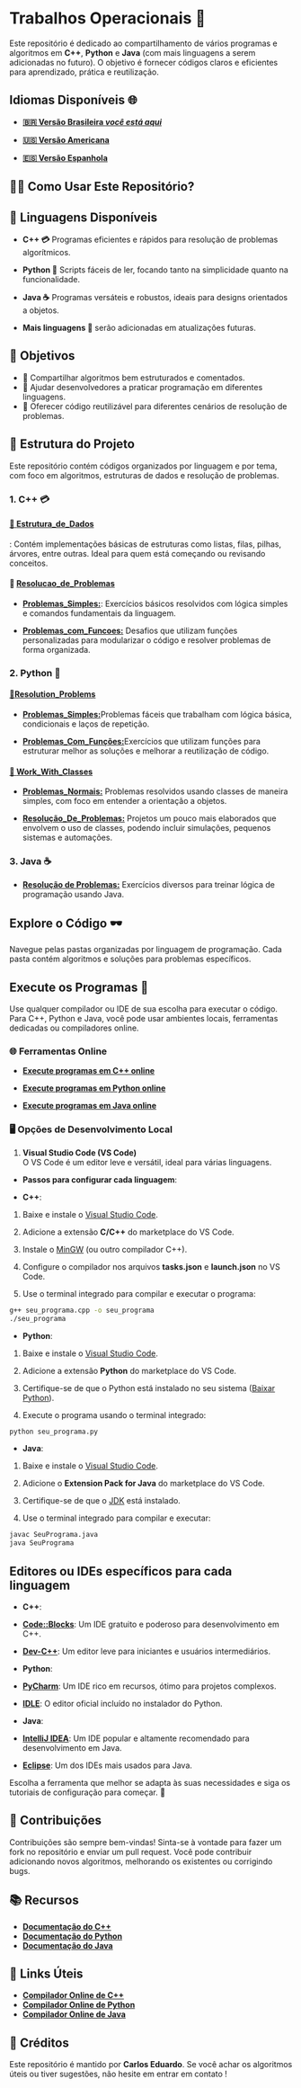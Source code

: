 # Trabalhos Operacionais 🚀

Este repositório é dedicado ao compartilhamento de vários programas e algoritmos em **C++**, **Python** e **Java** (com mais linguagens a serem adicionadas no futuro). O objetivo é fornecer códigos claros e eficientes para aprendizado, prática e reutilização.

## Idiomas Disponíveis 🌐

- **[🇧🇷 Versão Brasileira *você está aqui*](https://github.com/Karlos-Eduardo-Mrqs/Operational_Works/blob/main/readmes/main_readme/README-BR.md)**

- **[🇺🇸 Versão Americana](https://github.com/Karlos-Eduardo-Mrqs/Operational_Works/blob/main/README.md)**

- **[🇪🇸 Versão Espanhola](https://github.com/Karlos-Eduardo-Mrqs/Operational_Works/blob/main/readmes/main_readme/README-ES.md)**

## 🧑‍💻 Como Usar Este Repositório?

## 🚀 Linguagens Disponíveis

- **C++ 💳** Programas eficientes e rápidos para resolução de problemas algorítmicos.  

- **Python 🐍** Scripts fáceis de ler, focando tanto na simplicidade quanto na funcionalidade.  

- **Java ☕** Programas versáteis e robustos, ideais para designs orientados a objetos.  

- **Mais linguagens 🚀** serão adicionadas em atualizações futuras.

## 🎯 Objetivos

- 📱 Compartilhar algoritmos bem estruturados e comentados.  
- 💁 Ajudar desenvolvedores a praticar programação em diferentes linguagens.  
- 🤺 Oferecer código reutilizável para diferentes cenários de resolução de problemas.

## 📂 Estrutura do Projeto

Este repositório contém códigos organizados por linguagem e por tema, com foco em algoritmos, estruturas de dados e resolução de problemas.

### 1. C++ 💳

#### [📁 **Estrutura_de_Dados**](https://github.com/Karlos-Eduardo-Mrqs/Operational_Works/tree/main/Programming%20In%20C%2B%2B/estrutura_de_dados)  

: Contém implementações básicas de estruturas como listas, filas, pilhas, árvores, entre outras. Ideal para quem está começando ou revisando conceitos.

#### 📁 [**Resolucao_de_Problemas**](https://github.com/Karlos-Eduardo-Mrqs/Operational_Works/tree/main/Programming%20In%20C%2B%2B/resolucao_de_problemas)  

- [**Problemas_Simples:**](https://github.com/Karlos-Eduardo-Mrqs/Operational_Works/tree/main/Programming%20In%20C%2B%2B/resolucao_de_problemas/problemas_simples): Exercícios básicos resolvidos com lógica simples e comandos fundamentais da linguagem.  

- [**Problemas_com_Funcoes:**](https://github.com/Karlos-Eduardo-Mrqs/Operational_Works/tree/main/Programming%20In%20C%2B%2B/resolucao_de_problemas/problemas_com_funcoes) Desafios que utilizam funções personalizadas para modularizar o código e resolver problemas de forma organizada.

### 2. Python 🐍

#### [📁**Resolution_Problems**](https://github.com/Karlos-Eduardo-Mrqs/Operational_Works/tree/main/Programming%20In%20Python/resolution_problems)

- [**Problemas_Simples:**](https://github.com/Karlos-Eduardo-Mrqs/Operational_Works/tree/main/Programming%20In%20Python/resolution_problems/simple_problems)Problemas fáceis que trabalham com lógica básica, condicionais e laços de repetição.  

- [**Problemas_Com_Funções:**](https://github.com/Karlos-Eduardo-Mrqs/Operational_Works/tree/main/Programming%20In%20Python/resolution_problems/functions_problems)Exercícios que utilizam funções para estruturar melhor as soluções e melhorar a reutilização de código.

#### [📁 **Work_With_Classes**](https://github.com/Karlos-Eduardo-Mrqs/Operational_Works/tree/main/Programming%20In%20Python/works_with_classes)

- [**Problemas_Normais:**](https://github.com/Karlos-Eduardo-Mrqs/Operational_Works/tree/main/Programming%20In%20Python/works_with_classes/normal_problems) Problemas resolvidos usando classes de maneira simples, com foco em entender a orientação a objetos.  

- [**Resolução_De_Problemas:**](https://github.com/Karlos-Eduardo-Mrqs/Operational_Works/tree/main/Programming%20In%20Python/works_with_classes/Projects_Resolutions) Projetos um pouco mais elaborados que envolvem o uso de classes, podendo incluir simulações, pequenos sistemas e automações.

### 3. Java ☕

- [**Resolução de Problemas:**](https://github.com/Karlos-Eduardo-Mrqs/Operational_Works/tree/main/Programming%20In%20Java) Exercícios diversos para treinar lógica de programação usando Java.

## Explore o Código 🕶️  

Navegue pelas pastas organizadas por linguagem de programação. Cada pasta contém algoritmos e soluções para problemas específicos.

## Execute os Programas 🏃  

Use qualquer compilador ou IDE de sua escolha para executar o código. Para C++, Python e Java, você pode usar ambientes locais, ferramentas dedicadas ou compiladores online.  

### 🌐 Ferramentas Online

- **[Execute programas em C++ online](https://www.programiz.com/cpp-programming/online-compiler/)**  

- **[Execute programas em Python online](https://www.programiz.com/python-programming/online-compiler/)**  

- **[Execute programas em Java online](https://www.programiz.com/java-programming/online-compiler/)**  

### 🖥️ Opções de Desenvolvimento Local

1. **Visual Studio Code (VS Code)**  
    O VS Code é um editor leve e versátil, ideal para várias linguagens.  

- **Passos para configurar cada linguagem**:  

- **C++**:  

1. Baixe e instale o [Visual Studio Code](https://code.visualstudio.com/).  

2. Adicione a extensão **C/C++** do marketplace do VS Code.  

3. Instale o [MinGW](https://sourceforge.net/projects/mingw/) (ou outro compilador C++).  

4. Configure o compilador nos arquivos **tasks.json** e **launch.json** no VS Code.  

5. Use o terminal integrado para compilar e executar o programa:  

```bash
g++ seu_programa.cpp -o seu_programa
./seu_programa
```

- **Python**:  

1. Baixe e instale o [Visual Studio Code](https://code.visualstudio.com/).  

2. Adicione a extensão **Python** do marketplace do VS Code.  

3. Certifique-se de que o Python está instalado no seu sistema ([Baixar Python](https://www.python.org/downloads/)).  

4. Execute o programa usando o terminal integrado:  

```bash
python seu_programa.py
```

- **Java**:  

1. Baixe e instale o [Visual Studio Code](https://code.visualstudio.com/).  

2. Adicione o **Extension Pack for Java** do marketplace do VS Code.  

3. Certifique-se de que o [JDK](https://www.oracle.com/java/technologies/javase-downloads.html) está instalado.  

4. Use o terminal integrado para compilar e executar:  

```bash
javac SeuPrograma.java
java SeuPrograma
```

## Editores ou IDEs específicos para cada linguagem  

- **C++**:  

- **[Code::Blocks](https://www.codeblocks.org/)**: Um IDE gratuito e poderoso para desenvolvimento em C++.  

- **[Dev-C++](https://sourceforge.net/projects/orwelldevcpp/)**: Um editor leve para iniciantes e usuários intermediários.  

- **Python**:  

- **[PyCharm](https://www.jetbrains.com/pycharm/)**: Um IDE rico em recursos, ótimo para projetos complexos.  

- **[IDLE](https://docs.python.org/3/library/idle.html)**: O editor oficial incluído no instalador do Python.  

- **Java**:  

- **[IntelliJ IDEA](https://www.jetbrains.com/idea/)**: Um IDE popular e altamente recomendado para desenvolvimento em Java.  

- **[Eclipse](https://www.eclipse.org/)**: Um dos IDEs mais usados para Java.

Escolha a ferramenta que melhor se adapta às suas necessidades e siga os tutoriais de configuração para começar. 🚀

## 👥 Contribuições

Contribuições são sempre bem-vindas! Sinta-se à vontade para fazer um fork no repositório e enviar um pull request. Você pode contribuir adicionando novos algoritmos, melhorando os existentes ou corrigindo bugs.

## 📚 Recursos

- **[Documentação do C++](https://en.cppreference.com/w/)**  
- **[Documentação do Python](https://docs.python.org/3/)**  
- **[Documentação do Java](https://docs.oracle.com/javase/)**  

## 🔗 Links Úteis

- **[Compilador Online de C++](https://www.programiz.com/cpp-programming/online-compiler/)**  
- **[Compilador Online de Python](https://www.programiz.com/python-programming/online-compiler/)**  
- **[Compilador Online de Java](https://www.programiz.com/java-programming/online-compiler/)**  

## 🏅 Créditos

Este repositório é mantido por **Carlos Eduardo**. Se você achar os algoritmos úteis ou tiver sugestões, não hesite em entrar em contato !
